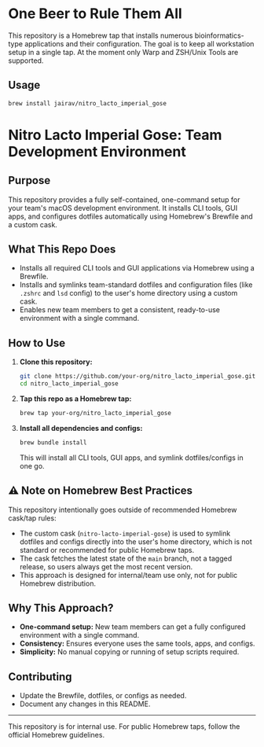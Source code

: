 # One Beer to Rule Them All

This repository is a Homebrew tap that installs numerous bioinformatics-type 
applications and their configuration. The goal is to keep all workstation 
setup in a single tap. At the moment only Warp and ZSH/Unix Tools are supported.

## Usage

```bash
brew install jairav/nitro_lacto_imperial_gose
```

# Nitro Lacto Imperial Gose: Team Development Environment

## Purpose
This repository provides a fully self-contained, one-command setup for your team's macOS development environment. It installs CLI tools, GUI apps, and configures dotfiles automatically using Homebrew's Brewfile and a custom cask.

## What This Repo Does
- Installs all required CLI tools and GUI applications via Homebrew using a Brewfile.
- Installs and symlinks team-standard dotfiles and configuration files (like `.zshrc` and `lsd` config) to the user's home directory using a custom cask.
- Enables new team members to get a consistent, ready-to-use environment with a single command.

## How to Use
1. **Clone this repository:**
   ```sh
   git clone https://github.com/your-org/nitro_lacto_imperial_gose.git
   cd nitro_lacto_imperial_gose
   ```
2. **Tap this repo as a Homebrew tap:**
   ```sh
   brew tap your-org/nitro_lacto_imperial_gose
   ```
3. **Install all dependencies and configs:**
   ```sh
   brew bundle install
   ```
   This will install all CLI tools, GUI apps, and symlink dotfiles/configs in one go.

## ⚠️ Note on Homebrew Best Practices
This repository intentionally goes outside of recommended Homebrew cask/tap rules:
- The custom cask (`nitro-lacto-imperial-gose`) is used to symlink dotfiles and configs directly into the user's home directory, which is not standard or recommended for public Homebrew taps.
- The cask fetches the latest state of the `main` branch, not a tagged release, so users always get the most recent version.
- This approach is designed for internal/team use only, not for public Homebrew distribution.

## Why This Approach?
- **One-command setup:** New team members can get a fully configured environment with a single command.
- **Consistency:** Ensures everyone uses the same tools, apps, and configs.
- **Simplicity:** No manual copying or running of setup scripts required.

## Contributing
- Update the Brewfile, dotfiles, or configs as needed.
- Document any changes in this README.

---
This repository is for internal use. For public Homebrew taps, follow the official Homebrew guidelines.
